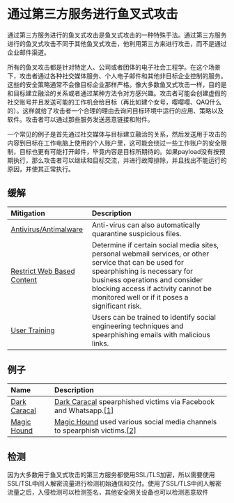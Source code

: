 # 通过第三方服务进行鱼叉式攻击

通过第三方服务进行的鱼叉式攻击是鱼叉式攻击的一种特殊手法。通过第三方服务进行的鱼叉式攻击不同于其他鱼叉式攻击，他利用第三方来进行攻击，而不是通过企业邮件渠道。

所有的鱼叉攻击都是针对特定人、公司或者团体的电子社会工程学。在这个场景下，攻击者通过各种社交媒体服务、个人电子邮件和其他非目标企业控制的服务。这些的安全策略通常不会像目标企业那样严格。像大多数鱼叉式攻击一样，目的是和目标建立融洽的关系或者通过某种方法令对方感兴趣。攻击者可能会创建虚假的社交账号并且发送可能的工作机会给目标（再比如建个女号，嘤嘤嘤、QAQ什么的）。这样就给了攻击者一个合理的理由去询问目标环境中运行的应用、策略以及软件。攻击者可以通过那些服务发送恶意链接和附件。

一个常见的例子是首先通过社交媒体与目标建立融洽的关系，然后发送用于攻击的内容到目标在工作电脑上使用的个人账户里，这可能会绕过一些工作账户的安全限制，目标也更有可能打开邮件，毕竟内容是目标所期待的。如果payload没有按预期执行，那么攻击者可以继续和目标交流，并进行故障排除，并且找出不能运行的原因，并使其正常执行。

## 缓解

| Mitigation | Description |
| :--- | :--- |
| [Antivirus/Antimalware](https://attack.mitre.org/mitigations/M1049) | Anti-virus can also automatically quarantine suspicious files. |
| [Restrict Web Based Content](https://attack.mitre.org/mitigations/M1021) | Determine if certain social media sites, personal webmail services, or other service that can be used for spearphishing is necessary for business operations and consider blocking access if activity cannot be monitored well or if it poses a significant risk. |
| [User Training](https://attack.mitre.org/mitigations/M1017) | Users can be trained to identify social engineering techniques and spearphishing emails with malicious links. |

## 例子

| Name | Description |
| :--- | :--- |
| [Dark Caracal](https://attack.mitre.org/groups/G0070) | [Dark Caracal](https://attack.mitre.org/groups/G0070) spearphished victims via Facebook and Whatsapp.[\[1\]](https://info.lookout.com/rs/051-ESQ-475/images/Lookout_Dark-Caracal_srr_20180118_us_v.1.0.pdf) |
| [Magic Hound](https://attack.mitre.org/groups/G0059) | [Magic Hound](https://attack.mitre.org/groups/G0059) used various social media channels to spearphish victims.[\[2\]](https://www.secureworks.com/research/the-curious-case-of-mia-ash) |

## 检测

因为大多数用于鱼叉式攻击的第三方服务都使用SSL/TLS加密，所以需要使用SSL/TSL中间人解密流量进行检测初始通信和交付。使用了SSL/TLS中间人解密流量之后，入侵检测可以检测签名，其他安全网关设备也可以检测恶意软件

